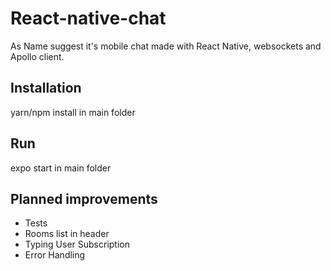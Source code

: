 # React-native-chat

As Name suggest it's mobile chat made with React Native, websockets and Apollo client.

## Installation

yarn/npm install in main folder

## Run

expo start in main folder

## Planned improvements

- Tests
- Rooms list in header
- Typing User Subscription
- Error Handling
